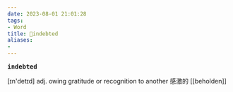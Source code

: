 ```yaml
---
date: 2023-08-01 21:01:28
tags: 
- Word
title: 📖indebted
aliases: 
- 
---
```


<pre><strong>indebted</strong></pre>

[ɪn'detɪd]
adj. owing gratitude or recognition to another 感激的
[[beholden]]
